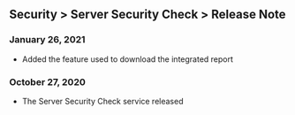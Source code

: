 ## Security > Server Security Check > Release Note

### January 26, 2021
- Added the feature used to download the integrated report

### October 27, 2020
* The Server Security Check service released
